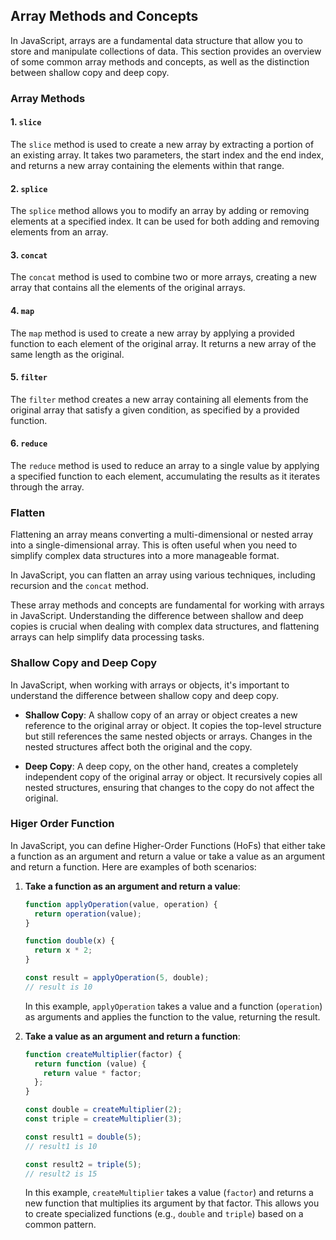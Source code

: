 ## Array Methods and Concepts

In JavaScript, arrays are a fundamental data structure that allow you to store and manipulate collections of data. This section provides an overview of some common array methods and concepts, as well as the distinction between shallow copy and deep copy.

### Array Methods

#### 1. `slice`

The `slice` method is used to create a new array by extracting a portion of an existing array. It takes two parameters, the start index and the end index, and returns a new array containing the elements within that range.

#### 2. `splice`

The `splice` method allows you to modify an array by adding or removing elements at a specified index. It can be used for both adding and removing elements from an array.

#### 3. `concat`

The `concat` method is used to combine two or more arrays, creating a new array that contains all the elements of the original arrays.

#### 4. `map`

The `map` method is used to create a new array by applying a provided function to each element of the original array. It returns a new array of the same length as the original.

#### 5. `filter`

The `filter` method creates a new array containing all elements from the original array that satisfy a given condition, as specified by a provided function.

#### 6. `reduce`

The `reduce` method is used to reduce an array to a single value by applying a specified function to each element, accumulating the results as it iterates through the array.

### Flatten

Flattening an array means converting a multi-dimensional or nested array into a single-dimensional array. This is often useful when you need to simplify complex data structures into a more manageable format.

In JavaScript, you can flatten an array using various techniques, including recursion and the `concat` method.

These array methods and concepts are fundamental for working with arrays in JavaScript. Understanding the difference between shallow and deep copies is crucial when dealing with complex data structures, and flattening arrays can help simplify data processing tasks.

### Shallow Copy and Deep Copy

In JavaScript, when working with arrays or objects, it's important to understand the difference between shallow copy and deep copy.

- **Shallow Copy**: A shallow copy of an array or object creates a new reference to the original array or object. It copies the top-level structure but still references the same nested objects or arrays. Changes in the nested structures affect both the original and the copy.

- **Deep Copy**: A deep copy, on the other hand, creates a completely independent copy of the original array or object. It recursively copies all nested structures, ensuring that changes to the copy do not affect the original.

### Higer Order Function

In JavaScript, you can define Higher-Order Functions (HoFs) that either take a function as an argument and return a value or take a value as an argument and return a function. Here are examples of both scenarios:

1. **Take a function as an argument and return a value**:

   ```javascript
   function applyOperation(value, operation) {
     return operation(value);
   }

   function double(x) {
     return x * 2;
   }

   const result = applyOperation(5, double);
   // result is 10
   ```

   In this example, `applyOperation` takes a value and a function (`operation`) as arguments and applies the function to the value, returning the result.

2. **Take a value as an argument and return a function**:

   ```javascript
   function createMultiplier(factor) {
     return function (value) {
       return value * factor;
     };
   }

   const double = createMultiplier(2);
   const triple = createMultiplier(3);

   const result1 = double(5);
   // result1 is 10

   const result2 = triple(5);
   // result2 is 15
   ```

   In this example, `createMultiplier` takes a value (`factor`) and returns a new function that multiplies its argument by that factor. This allows you to create specialized functions (e.g., `double` and `triple`) based on a common pattern.